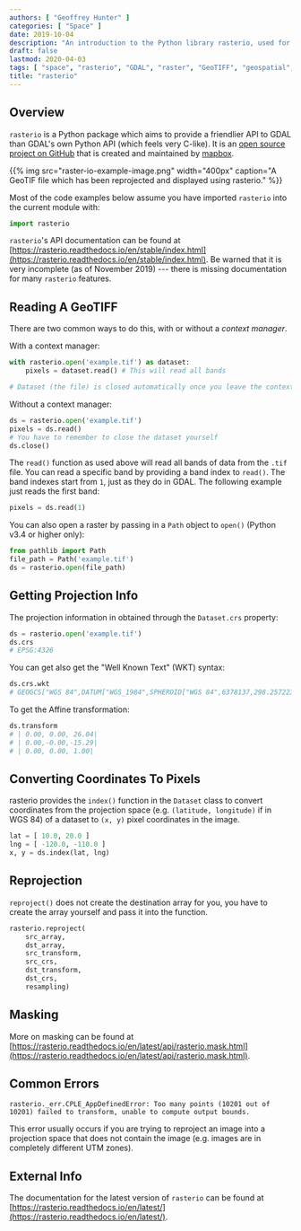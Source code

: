 ```yaml
---
authors: [ "Geoffrey Hunter" ]
categories: [ "Space" ]
date: 2019-10-04
description: "An introduction to the Python library rasterio, used for manipulating geospatial data."
draft: false
lastmod: 2020-04-03
tags: [ "space", "rasterio", "GDAL", "raster", "GeoTIFF", "geospatial", "APIs", "mapbox", "Python", "projections", "context manager", "coordinates", "pixels" ]
title: "rasterio"
---
```


## Overview

`rasterio` is a Python package which aims to provide a friendlier API to GDAL than GDAL's own Python API (which feels very C-like). It is an [open source project on GitHub](https://github.com/mapbox/rasterio) that is created and maintained by [mapbox](https://www.mapbox.com/).

{{% img src="raster-io-example-image.png" width="400px" caption="A GeoTIF file which has been reprojected and displayed using rasterio." %}}

Most of the code examples below assume you have imported `rasterio` into the current module with:

```py
import rasterio
```

`rasterio`'s API documentation can be found at [https://rasterio.readthedocs.io/en/stable/index.html](https://rasterio.readthedocs.io/en/stable/index.html). Be warned that it is very incomplete (as of November 2019) --- there is missing documentation for many `rasterio` features.

## Reading A GeoTIFF

There are two common ways to do this, with or without a _context manager_.

With a context manager:

```py
with rasterio.open('example.tif') as dataset:
    pixels = dataset.read() # This will read all bands

# Dataset (the file) is closed automatically once you leave the context
```

Without a context manager:

```py
ds = rasterio.open('example.tif')
pixels = ds.read()
# You have to remember to close the dataset yourself
ds.close()
```

The `read()` function as used above will read all bands of data from the `.tif` file. You can read a specific band by providing a band index to `read()`. The band indexes start from `1`, just as they do in GDAL. The following example just reads the first band:

```py
pixels = ds.read(1)
```

You can also open a raster by passing in a `Path` object to `open()` (Python v3.4 or higher only):

```py
from pathlib import Path
file_path = Path('example.tif')
ds = rasterio.open(file_path)
```

## Getting Projection Info

The projection information in obtained through the `Dataset.crs` property:

```py
ds = rasterio.open('example.tif')
ds.crs
# EPSG:4326
```

You can get also get the "Well Known Text" (WKT) syntax:

```py
ds.crs.wkt
# GEOGCS["WGS 84",DATUM["WGS_1984",SPHEROID["WGS 84",6378137,298.257223563,AUTHORITY["EPSG","7030"]],AUTHORITY["EPSG","6326"]],PRIMEM["Greenwich",0],UNIT["degree",0.0174532925199433,AUTHORITY["EPSG","9122"]],AXIS["Latitude",NORTH],AXIS["Longitude",EAST],AUTHORITY["EPSG","4326"]]
```

To get the Affine transformation:

```py
ds.transform
# | 0.00, 0.00, 26.04|
# | 0.00,-0.00,-15.29|
# | 0.00, 0.00, 1.00|
```

## Converting Coordinates To Pixels

rasterio provides the `index()` function in the `Dataset` class to convert coordinates from the projection space (e.g. `(latitude, longitude)` if in WGS 84) of a dataset to `(x, y)` pixel coordinates in the image. 

```py
lat = [ 10.0, 20.0 ]
lng = [ -120.0, -110.0 ]
x, y = ds.index(lat, lng)
```

## Reprojection

`reproject()` does not create the destination array for you, you have to create the array yourself and pass it into the function.

```py
rasterio.reproject(
    src_array,
    dst_array,
    src_transform,
    src_crs,
    dst_transform,
    dst_crs,
    resampling)
```

## Masking

More on masking can be found at [https://rasterio.readthedocs.io/en/latest/api/rasterio.mask.html](https://rasterio.readthedocs.io/en/latest/api/rasterio.mask.html).

## Common Errors

```text
rasterio._err.CPLE_AppDefinedError: Too many points (10201 out of 10201) failed to transform, unable to compute output bounds.
```

This error usually occurs if you are trying to reproject an image into a projection space that does not contain the image (e.g. images are in completely different UTM zones).

## External Info

The documentation for the latest version of `rasterio` can be found at [https://rasterio.readthedocs.io/en/latest/](https://rasterio.readthedocs.io/en/latest/).
